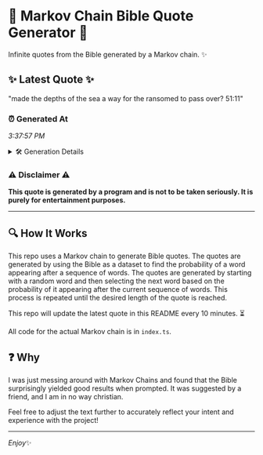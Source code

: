 # 📖 Markov Chain Bible Quote Generator 📖

Infinite quotes from the Bible generated by a Markov chain. ✨

## ✨ Latest Quote ✨
"made the depths of the sea a way for the ransomed to pass over? 51:11"

### ⏰ Generated At
*3:37:57 PM*

<details>
    <summary>🛠️ Generation Details</summary>
    <p>
        <strong>🌱 Seed:</strong> made<br>
        <strong>🔄 Iterations:</strong> 14<br>
        <strong>📜 Context History:</strong><br>[ made ]: the<br>[ made, the ]: depths<br>[ made, the, depths ]: of<br>[ made, the, depths, of ]: the<br>[ made, the, depths, of, the ]: sea<br>[ made, the, depths, of, the, sea ]: a<br>[ the, depths, of, the, sea, a ]: way<br>[ depths, of, the, sea, a, way ]: for<br>[ of, the, sea, a, way, for ]: the<br>[ the, sea, a, way, for, the ]: ransomed<br>[ sea, a, way, for, the, ransomed ]: to<br>[ a, way, for, the, ransomed, to ]: pass<br>[ way, for, the, ransomed, to, pass ]: over?<br>[ for, the, ransomed, to, pass, over? ]: 51:11<br>
    </p>
</details>

### ⚠️ Disclaimer ⚠️
**This quote is generated by a program and is not to be taken seriously. It is purely for entertainment purposes.**

---

## 🔍 How It Works

This repo uses a Markov chain to generate Bible quotes. The quotes are generated by using the Bible as a dataset to find the probability of a word appearing after a sequence of words. The quotes are generated by starting with a random word and then selecting the next word based on the probability of it appearing after the current sequence of words. This process is repeated until the desired length of the quote is reached.

This repo will update the latest quote in this README every 10 minutes. ⏳

All code for the actual Markov chain is in `index.ts`.

## ❓ Why

I was just messing around with Markov Chains and found that the Bible surprisingly yielded good results when prompted. 
It was suggested by a friend, and I am in no way christian.

Feel free to adjust the text further to accurately reflect your intent and experience with the project!

---

*Enjoy*✨
